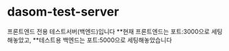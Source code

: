 # dasom-test-server
프론트엔드 전용 테스트서버(백엔드)입니다
**현재 프론트엔드는 포트:3000으로 세팅해놓았고,
**테스트용 백엔드는 포트:5000으로 세팅해놓았습니다

